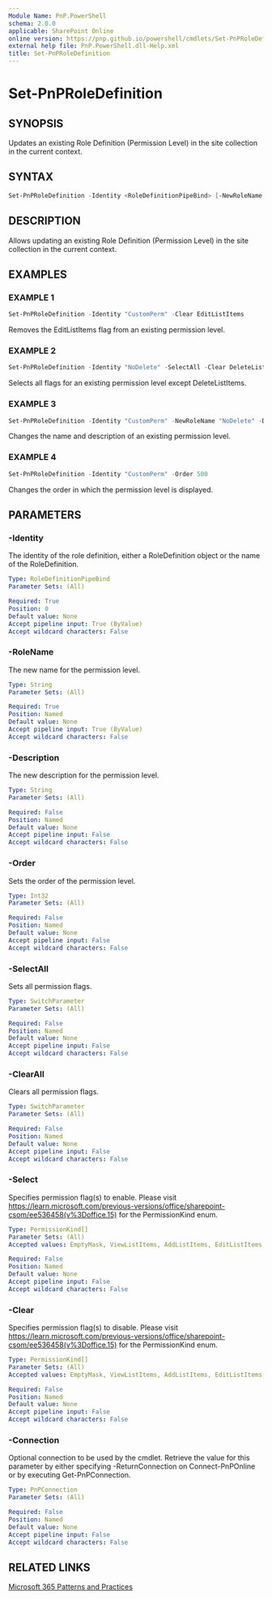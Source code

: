 ```yaml
---
Module Name: PnP.PowerShell
schema: 2.0.0
applicable: SharePoint Online
online version: https://pnp.github.io/powershell/cmdlets/Set-PnPRoleDefinition.html
external help file: PnP.PowerShell.dll-Help.xml
title: Set-PnPRoleDefinition
---
```

  
# Set-PnPRoleDefinition

## SYNOPSIS
Updates an existing Role Definition (Permission Level) in the site collection in the current context.

## SYNTAX

```powershell
Set-PnPRoleDefinition -Identity <RoleDefinitionPipeBind> [-NewRoleName <String>] [-Description <String>] [-Order <Int32>] [-SelectAll] [-ClearAll] [-Select <PermissionKind[]>] [-Clear <PermissionKind[]>] [-Connection <PnPConnection>] [<CommonParameters>]
```

## DESCRIPTION
Allows updating an existing Role Definition (Permission Level) in the site collection in the current context.

## EXAMPLES

### EXAMPLE 1
```powershell
Set-PnPRoleDefinition -Identity "CustomPerm" -Clear EditListItems
```
Removes the EditListItems flag from an existing permission level.

### EXAMPLE 2
```powershell
Set-PnPRoleDefinition -Identity "NoDelete" -SelectAll -Clear DeleteListItems
```

Selects all flags for an existing permission level except DeleteListItems.

### EXAMPLE 3
```powershell
Set-PnPRoleDefinition -Identity "CustomPerm" -NewRoleName "NoDelete" -Description "Contribute without delete"
```

Changes the name and description of an existing permission level.

### EXAMPLE 4
```powershell
Set-PnPRoleDefinition -Identity "CustomPerm" -Order 500
```

Changes the order in which the permission level is displayed.

## PARAMETERS

### -Identity
The identity of the role definition, either a RoleDefinition object or the name of the RoleDefinition.

```yaml
Type: RoleDefinitionPipeBind
Parameter Sets: (All)

Required: True
Position: 0
Default value: None
Accept pipeline input: True (ByValue)
Accept wildcard characters: False
```

### -RoleName
The new name for the permission level.

```yaml
Type: String
Parameter Sets: (All)

Required: True
Position: Named
Default value: None
Accept pipeline input: True (ByValue)
Accept wildcard characters: False
```

### -Description
The new description for the permission level.

```yaml
Type: String
Parameter Sets: (All)

Required: False
Position: Named
Default value: None
Accept pipeline input: False
Accept wildcard characters: False
```

### -Order
Sets the order of the permission level.

```yaml
Type: Int32
Parameter Sets: (All)

Required: False
Position: Named
Default value: None
Accept pipeline input: False
Accept wildcard characters: False
```

### -SelectAll
Sets all permission flags.

```yaml
Type: SwitchParameter
Parameter Sets: (All)

Required: False
Position: Named
Default value: None
Accept pipeline input: False
Accept wildcard characters: False
```

### -ClearAll
Clears ​all permission flags.

```yaml
Type: SwitchParameter
Parameter Sets: (All)

Required: False
Position: Named
Default value: None
Accept pipeline input: False
Accept wildcard characters: False
```

### -Select
Specifies permission flag(s) to enable. Please visit https://learn.microsoft.com/previous-versions/office/sharepoint-csom/ee536458(v%3Doffice.15) for the PermissionKind enum.

```yaml
Type: PermissionKind[]
Parameter Sets: (All)
Accepted values: EmptyMask, ViewListItems, AddListItems, EditListItems, DeleteListItems, ApproveItems, OpenItems, ViewVersions, DeleteVersions, CancelCheckout, ManagePersonalViews, ManageLists, ViewFormPages, AnonymousSearchAccessList, Open, ViewPages, AddAndCustomizePages, ApplyThemeAndBorder, ApplyStyleSheets, ViewUsageData, CreateSSCSite, ManageSubwebs, CreateGroups, ManagePermissions, BrowseDirectories, BrowseUserInfo, AddDelPrivateWebParts, UpdatePersonalWebParts, ManageWeb, AnonymousSearchAccessWebLists, UseClientIntegration, UseRemoteAPIs, ManageAlerts, CreateAlerts, EditMyUserInfo, EnumeratePermissions, FullMask

Required: False
Position: Named
Default value: None
Accept pipeline input: False
Accept wildcard characters: False
```

### -Clear
Specifies permission flag(s) to disable. Please visit https://learn.microsoft.com/previous-versions/office/sharepoint-csom/ee536458(v%3Doffice.15) for the PermissionKind enum.

```yaml
Type: PermissionKind[]
Parameter Sets: (All)
Accepted values: EmptyMask, ViewListItems, AddListItems, EditListItems, DeleteListItems, ApproveItems, OpenItems, ViewVersions, DeleteVersions, CancelCheckout, ManagePersonalViews, ManageLists, ViewFormPages, AnonymousSearchAccessList, Open, ViewPages, AddAndCustomizePages, ApplyThemeAndBorder, ApplyStyleSheets, ViewUsageData, CreateSSCSite, ManageSubwebs, CreateGroups, ManagePermissions, BrowseDirectories, BrowseUserInfo, AddDelPrivateWebParts, UpdatePersonalWebParts, ManageWeb, AnonymousSearchAccessWebLists, UseClientIntegration, UseRemoteAPIs, ManageAlerts, CreateAlerts, EditMyUserInfo, EnumeratePermissions, FullMask

Required: False
Position: Named
Default value: None
Accept pipeline input: False
Accept wildcard characters: False
```

### -Connection
Optional connection to be used by the cmdlet. Retrieve the value for this parameter by either specifying -ReturnConnection on Connect-PnPOnline or by executing Get-PnPConnection.

```yaml
Type: PnPConnection
Parameter Sets: (All)

Required: False
Position: Named
Default value: None
Accept pipeline input: False
Accept wildcard characters: False
```


## RELATED LINKS

[Microsoft 365 Patterns and Practices](https://aka.ms/m365pnp)

